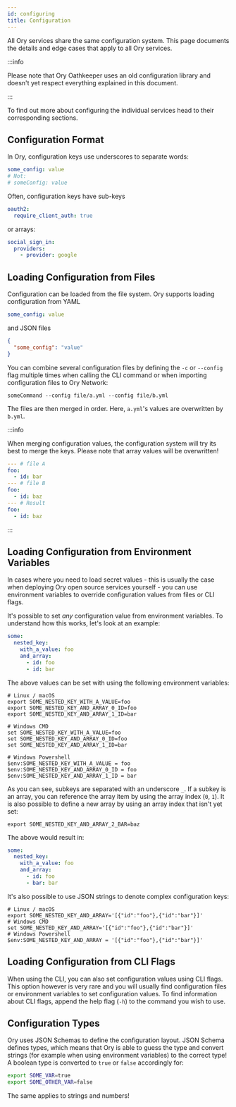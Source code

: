 ```yaml
---
id: configuring
title: Configuration
---
```


All Ory services share the same configuration system. This page documents the details and edge cases that apply to all Ory
services.

:::info

Please note that Ory Oathkeeper uses an old configuration library and doesn't yet respect everything explained in this document.

:::

To find out more about configuring the individual services head to their corresponding sections.

## Configuration Format

In Ory, configuration keys use underscores to separate words:

```yaml
some_config: value
# Not:
# someConfig: value
```

Often, configuration keys have sub-keys

```yaml
oauth2:
  require_client_auth: true
```

or arrays:

```yaml
social_sign_in:
  providers:
    - provider: google
```

## Loading Configuration from Files

Configuration can be loaded from the file system. Ory supports loading configuration from YAML

```yaml
some_config: value
```

and JSON files

```json
{
  "some_config": "value"
}
```

You can combine several configuration files by defining the `-c` or `--config` flag multiple times when calling the CLI command or
when importing configuration files to Ory Network:

```
someCommand --config file/a.yml --config file/b.yml
```

The files are then merged in order. Here, `a.yml`'s values are overwritten by `b.yml`.

:::info

When merging configuration values, the configuration system will try its best to merge the keys. Please note that array values
will be overwritten!

```yml
--- # file A
foo:
  - id: bar
--- # file B
foo:
  - id: baz
--- # Result
foo:
  - id: baz
```

:::

## Loading Configuration from Environment Variables

In cases where you need to load secret values - this is usually the case when deploying Ory open source services yourself - you
can use environment variables to override configuration values from files or CLI flags.

It's possible to set _any_ configuration value from environment variables. To understand how this works, let's look at an example:

```yaml
some:
  nested_key:
    with_a_value: foo
    and_array:
      - id: foo
      - id: bar
```

The above values can be set with using the following environment variables:

```shell
# Linux / macOS
export SOME_NESTED_KEY_WITH_A_VALUE=foo
export SOME_NESTED_KEY_AND_ARRAY_0_ID=foo
export SOME_NESTED_KEY_AND_ARRAY_1_ID=bar

# Windows CMD
set SOME_NESTED_KEY_WITH_A_VALUE=foo
set SOME_NESTED_KEY_AND_ARRAY_0_ID=foo
set SOME_NESTED_KEY_AND_ARRAY_1_ID=bar

# Windows Powershell
$env:SOME_NESTED_KEY_WITH_A_VALUE = foo
$env:SOME_NESTED_KEY_AND_ARRAY_0_ID = foo
$env:SOME_NESTED_KEY_AND_ARRAY_1_ID = bar
```

As you can see, subkeys are separated with an underscore `_`. If a subkey is an array, you can reference the array item by using
the array index (`0`, `1`). It is also possible to define a new array by using an array index that isn't yet set:

```shell
export SOME_NESTED_KEY_AND_ARRAY_2_BAR=baz
```

The above would result in:

```yaml
some:
  nested_key:
    with_a_value: foo
    and_array:
      - id: foo
      - bar: bar
```

It's also possible to use JSON strings to denote complex configuration keys:

```shell
# Linux / macOS
export SOME_NESTED_KEY_AND_ARRAY='[{"id":"foo"},{"id":"bar"}]'
# Windows CMD
set SOME_NESTED_KEY_AND_ARRAY='[{"id":"foo"},{"id":"bar"}]'
# Windows Powershell
$env:SOME_NESTED_KEY_AND_ARRAY = '[{"id":"foo"},{"id":"bar"}]'
```

## Loading Configuration from CLI Flags

When using the CLI, you can also set configuration values using CLI flags. This option however is very rare and you will usually
find configuration files or environment variables to set configuration values. To find information about CLI flags, append the
help flag (`-h`) to the command you wish to use.

## Configuration Types

Ory uses JSON Schemas to define the configuration layout. JSON Schema defines types, which means that Ory is able to guess the
type and convert strings (for example when using environment variables) to the correct type! A boolean type is converted to `true`
or `false` accordingly for:

```bash
export SOME_VAR=true
export SOME_OTHER_VAR=false
```

The same applies to strings and numbers!
